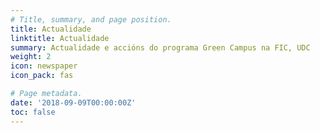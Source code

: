 ```yaml
---
# Title, summary, and page position.
title: Actualidade
linktitle: Actualidade
summary: Actualidade e accións do programa Green Campus na FIC, UDC
weight: 2
icon: newspaper
icon_pack: fas

# Page metadata.
date: '2018-09-09T00:00:00Z'
toc: false
---
```

